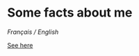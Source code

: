<h1>Some facts about me</h1>
<p><em>Français / English</em></p>
<a href="[https://jamniz.github.io/My-Portfolio/](https://jamniz.github.io/About-Me/)" target="_blank">See here</a>
